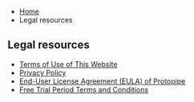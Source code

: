 <ul class="breadcrumb">
    <li><a href="">Home</a></li>
    <li>Legal resources</li>
</ul>

## Legal resources

* [Terms of Use of This Website](terms)
* [Privacy Policy](privacy)
* [End-User License Agreement (EULA) of Protopipe](eula)
* [Free Trial Period Terms and Conditions](trial_terms)

